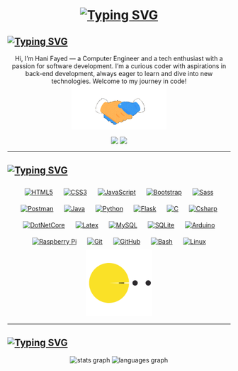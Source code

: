 <!-- HELLO WORLD! -->
<h1 align="center">
  <a href="https://git.io/typing-svg">
    <img src="https://readme-typing-svg.herokuapp.com?font=Fira+Code&size=40&duration=4000&pause=1000&color=38CF62FF&center=true&vCenter=true&width=435&height=100&lines=Hello+World!;I'm+Hani+Fayed" alt="Typing SVG" /> 
  </a>
</h1>

<!-- ABOUT ME SECTION -->
<h2>
  <a href="https://git.io/typing-svg"><img src="https://readme-typing-svg.herokuapp.com?font=Fira+Code&size=30&duration=4000&pause=5500&color=38CF62&width=435&lines=About+me" alt="Typing SVG" /></a>
</h2>

<p align=center>
  Hi, I’m Hani Fayed — a Computer Engineer and a tech enthusiast with a passion for software development. I’m a curious coder with aspirations in back-end development, always eager to learn and dive into new technologies. Welcome to my journey in   code!
  
  <br>

  <!-- Handshake GIF -->
  <img src="https://github.com/SatYu26/SatYu26/blob/master/Assets/Handshake.gif" height="100px">
</p>


<!-- Mail & LinkedIn Badges -->
<div align="center"> 
  <a href = "mailto:hani.fayed@outlook.com"><img src="https://img.shields.io/badge/Email-38CF62FF?style=for-the-badge&logo=maildotru&logoColor=%23ffff" target="_blank"></a>
  <a href="https://www.linkedin.com/in/hani-fayed/" target="_blank"><img src="https://img.shields.io/badge/-LinkedIn-%230077B5?style=for-the-badge&logo=linkedin&logoColor=white" target="_blank"></a> 
</div>

<hr>

<!-- SKILL SET SECTION -->
<h2>
  <a href="https://git.io/typing-svg"><img src="https://readme-typing-svg.herokuapp.com?font=Fira+Code&size=30&duration=4000&pause=5500&color=38CF62&width=435&lines=My+Skill+Set" alt="Typing SVG" /></a>
</h2>

<!-- Link for devicon.dev -->
<link rel="stylesheet" type='text/css' href="https://cdn.jsdelivr.net/gh/devicons/devicon@latest/devicon.min.css" /> 

<!-- Skills -->
<div align="center">  
<a href="https://www.html5.org" target="_blank"><img style="margin: 10px" <img src="https://cdn.jsdelivr.net/gh/devicons/devicon@latest/icons/html5/html5-plain-wordmark.svg" alt="HTML5" height="50" /></a>  
<a href="https://www.w3schools.com/css/" target="_blank"><img style="margin: 10px" src="https://cdn.jsdelivr.net/gh/devicons/devicon@latest/icons/css3/css3-plain-wordmark.svg" alt="CSS3" height="50" /></a>  
<a href="https://www.javascript.com/" target="_blank"><img style="margin: 10px" src="https://cdn.jsdelivr.net/gh/devicons/devicon@latest/icons/javascript/javascript-plain.svg" alt="JavaScript" height="50" /></a>  
<a href="https://www.getbootstrap.com/" target="_blank"><img style="margin: 10px; "  src="https://cdn.jsdelivr.net/gh/devicons/devicon@latest/icons/bootstrap/bootstrap-original-wordmark.svg" alt="Bootstrap" height="50" /></a>  
<a href="https://www.sass-lang.com/" target="_blank"><img style="margin: 10px" src="https://cdn.jsdelivr.net/gh/devicons/devicon@latest/icons/sass/sass-original.svg" alt="Sass" height="50" /></a>  
<a href="https://www.postman.com/" target="_blank"><img style="margin: 10px" src="https://cdn.jsdelivr.net/gh/devicons/devicon@latest/icons/postman/postman-original.svg" alt="Postman" height="50" /></a>
<a href="https://www.java.com/" target="_blank"><img style="margin: 10px" src="https://cdn.jsdelivr.net/gh/devicons/devicon@latest/icons/java/java-original-wordmark.svg" alt="Java" height="50" /></a>  
<a href="https://www.python.org/" target="_blank"><img style="margin: 10px" src="https://cdn.jsdelivr.net/gh/devicons/devicon@latest/icons/python/python-original.svg" alt="Python" height="50" /></a>  
<a href="https://www.flask.palletsprojects.com/" target="_blank"><img style="margin: 10px"  src="https://cdn.jsdelivr.net/gh/devicons/devicon@latest/icons/flask/flask-original-wordmark.svg" alt="Flask" height="50" /></a>  
<a href="https://www.cprogramming.com/" target="_blank"><img style="margin: 10px" src="https://cdn.jsdelivr.net/gh/devicons/devicon@latest/icons/c/c-original.svg" alt="C" height="50" /></a>  
<a href="https://learn.microsoft.com/en-us/dotnet/csharp/" target="_blank"><img style="margin: 10px" src="https://cdn.jsdelivr.net/gh/devicons/devicon@latest/icons/csharp/csharp-original.svg" alt="Csharp" height="50" /></a>  
<a href="https://dotnet.microsoft.com/en-us/apps/aspnet" target="_blank"><img style="margin: 10px" src="https://cdn.jsdelivr.net/gh/devicons/devicon@latest/icons/dotnetcore/dotnetcore-original.svg" alt="DotNetCore" height="50" /></a>  
<a href="https://www.latex-project.org/" target="_blank"><img style="margin: 10px;"   src="https://cdn.jsdelivr.net/gh/devicons/devicon@latest/icons/latex/latex-original.svg" alt="Latex" height="50" /></a>  
<a href="https://www.mysql.com/" target="_blank"><img style="margin: 10px" src="https://cdn.jsdelivr.net/gh/devicons/devicon@latest/icons/mysql/mysql-original-wordmark.svg" alt="MySQL" height="50" /></a>  
<a href="https://www.sqlite.org/" target="_blank"><img style="margin: 10px;"  src="https://cdn.jsdelivr.net/gh/devicons/devicon@latest/icons/sqlite/sqlite-original-wordmark.svg" alt="SQLite" height="50" /></a>  
<a href="https://www.arduino.cc/" target="_blank"><img style="margin: 10px;"  src="https://cdn.jsdelivr.net/gh/devicons/devicon@latest/icons/arduino/arduino-original-wordmark.svg" alt="Arduino" height="50" /></a>  
<a href="https://www.raspberrypi.com/" target="_blank"><img style="margin: 10px;"  src="https://cdn.jsdelivr.net/gh/devicons/devicon@latest/icons/raspberrypi/raspberrypi-original.svg" alt="Raspberry Pi" height="50" /></a>  
<a href="https://www.git-scm.com/" target="_blank"><img style="margin: 10px;"  src="https://cdn.jsdelivr.net/gh/devicons/devicon@latest/icons/git/git-plain-wordmark.svg" alt="Git" height="50" /></a>  
<a href="https://www.github.com/" target="_blank"><img style="margin: 10px;"   src="https://cdn.jsdelivr.net/gh/devicons/devicon@latest/icons/github/github-original.svg" alt="GitHub" height="50" /></a>  
<a href="https://en.wikipedia.org/wiki/Bash_(Unix_shell)" target="_blank"><img style="margin: 10px;"   src="https://cdn.jsdelivr.net/gh/devicons/devicon@latest/icons/bash/bash-original.svg" alt="Bash" height="50" /></a>  
<a href="https://www.linux.org/" target="_blank"><img style="margin: 10px;"  src="https://cdn.jsdelivr.net/gh/devicons/devicon@latest/icons/linux/linux-original.svg" alt="Linux" height="50" /></a>  
</div>

<!-- Pacman -->
<div align="center">
	<img src="https://raw.githubusercontent.com/Aniket965/Aniket965/master/pacman.svg?sanitize=true" height="150">
</div>

<hr>

<!-- STATS SECTION -->
<h2>
  <a href="https://git.io/typing-svg"><img src="https://readme-typing-svg.herokuapp.com?font=Fira+Code&size=30&duration=4000&pause=5500&color=38CF62&width=435&lines=My+Stats" alt="Typing SVG" /></a>
</h2>

<div align="center">
  <!-- Github Stats -->
  <img src="https://github-readme-stats.vercel.app/api?username=hani-fayed7&include_all_commits=true&show_icons=true&title_color=38CF62&icon_color=38CF62&text_color=ffff&bg_color=0e1117&border_color=38CF62" height="150" alt="stats graph"  />
	
   <!-- Top Languages -->
  <img src="https://github-readme-stats.vercel.app/api/top-langs/?username=hani-fayed7&layout=compact&title_color=38CF62FF&text_color=ffff&bg_color=0e1117&border_color=38CF62FF" height="150" alt="languages graph"  />
  
</div>

  <!-- Github Streak
  <img src="https://streak-stats.demolab.com?user=hani-fayed7&theme=github-dark" height="150" alt="stats graph"  />
   -->
   
<!-- Snake Animation 
<img src="https://raw.githubusercontent.com/hani-fayed7/hani-fayed7/output/snake.svg" alt="Snake animation" />
-->

<!-- Add more stats -->
<!-- <img src="https://profile-counter.glitch.me/hani-fayed7/count.svg" /> -->
